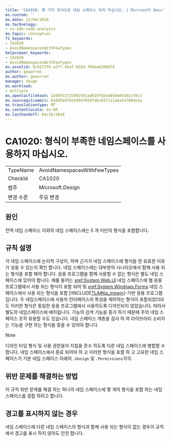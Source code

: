 ```yaml
---
title: 'CA1020: 몇 가지 형식으로 네임 스페이스 하지 마십시오. | Microsoft Docs'
ms.custom: ''
ms.date: 11/04/2016
ms.technology:
- vs-ide-code-analysis
ms.topic: conceptual
f1_keywords:
- CA1020
- AvoidNamespacesWithFewTypes
helpviewer_keywords:
- CA1020
- AvoidNamespacesWithFewTypes
ms.assetid: 9cb272f6-a3ff-45af-b35d-70dea620b074
author: gewarren
ms.author: gewarren
manager: douge
ms.workload:
- multiple
ms.openlocfilehash: 2a90f43735092591ad019fd2a46569e9302cf0c3
ms.sourcegitcommit: 6a9d5bd75e50947659fd6c837111a6a547884e2a
ms.translationtype: MT
ms.contentlocale: ko-KR
ms.lasthandoff: 04/16/2018
---
```

# <a name="ca1020-avoid-namespaces-with-few-types"></a>CA1020: 형식이 부족한 네임스페이스를 사용하지 마십시오.
|||  
|-|-|  
|TypeName|AvoidNamespacesWithFewTypes|  
|CheckId|CA1020|  
|범주|Microsoft.Design|  
|변경 수준|주요 변경|  
  
## <a name="cause"></a>원인  
 전역 네임 스페이스 이외의 네임 스페이스에는 5 개 미만의 형식을 포함합니다.  
  
## <a name="rule-description"></a>규칙 설명  
 각 네임 스페이스에 논리적 구성이, 하며 근거가 네임 스페이스에 형식을 한 유효한 이유가 넣을 수 있는지 확인 합니다. 네임 스페이스에는 대부분의 시나리오에서 함께 사용 되는 형식을 포함 해야 합니다. 응용 프로그램을 함께 사용할 수 없는 형식은 별도 네임 스페이스에 있어야 합니다. 예를 들어는 <xref:System.Web.UI> 네임 스페이스에 웹 응용 프로그램에서 사용 되는 형식이 포함 되어 및 <xref:System.Windows.Forms> 네임 스페이스에서 사용 되는 형식을 포함 [!INCLUDE[TLA#tla_mswin](../code-quality/includes/tlasharptla_mswin_md.md)]-기반 응용 프로그램입니다. 두 네임스페이스에 사용자 인터페이스의 특성을 제어하는 형식이 포함되었더라도 이러한 형식은 동일한 응용 프로그램에서 사용하도록 디자인되지 않았습니다. 따라서 별도의 네임스페이스에 배치됩니다. 기능의 검색 기능을 증가 하기 때문에 주의 네임 스페이스 조직 유용할 수도 있습니다. 네임 스페이스 계층을 검사 하 여 라이브러리 소비자는 기능을 구현 하는 형식을 찾을 수 있어야 합니다.  
  
> [!NOTE]
>  디자인 타임 형식 및 사용 권한을이 지침을 준수 하도록 다른 네임 스페이스에 병합할 수 합니다. 네임 스페이스에서 종료 되어야 하 고 이러한 형식을 포함 하 고 고유한 네임 스페이스가 기본 네임 스페이스 아래의 `.Design` 및 `.Permissions`각각.  
  
## <a name="how-to-fix-violations"></a>위반 문제를 해결하는 방법  
 이 규칙 위반 문제를 해결 하는 하나의 네임 스페이스에 몇 개의 형식을 포함 하는 네임 스페이스를 결합 하려고 합니다.  
  
## <a name="when-to-suppress-warnings"></a>경고를 표시하지 않는 경우  
 네임 스페이스에 다른 네임 스페이스의 형식과 함께 사용 되는 형식이 없는 경우이 규칙에서 경고를 표시 하지 않아도 안전 합니다.